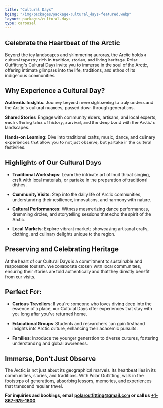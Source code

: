 ```yaml
---
title: "Cultural Days"
bgImg: "/img/packages/package-cultural_days-featured.webp"
layout: packages/cultural-days
type: carousel
---
```


## Celebrate the Heartbeat of the Arctic

Beyond the icy landscapes and shimmering auroras, the Arctic holds a cultural tapestry rich in tradition, stories, and living heritage. Polar Outfitting's Cultural Days invite you to immerse in the soul of the Arctic, offering intimate glimpses into the life, traditions, and ethos of its indigenous communities.

## Why Experience a Cultural Day?

**Authentic Insights**: Journey beyond mere sightseeing to truly understand the Arctic's cultural nuances, passed down through generations.

**Shared Stories**: Engage with community elders, artisans, and local experts, each offering tales of history, survival, and the deep bond with the Arctic's landscapes.

**Hands-on Learning**: Dive into traditional crafts, music, dance, and culinary experiences that allow you to not just observe, but partake in the cultural festivities.

## Highlights of Our Cultural Days

- **Traditional Workshops**: Learn the intricate art of Inuit throat singing, craft with local materials, or partake in the preparation of traditional dishes.

- **Community Visits**: Step into the daily life of Arctic communities, understanding their resilience, innovations, and harmony with nature.

- **Cultural Performances**: Witness mesmerizing dance performances, drumming circles, and storytelling sessions that echo the spirit of the Arctic.

- **Local Markets**: Explore vibrant markets showcasing artisanal crafts, clothing, and culinary delights unique to the region.

## Preserving and Celebrating Heritage

At the heart of our Cultural Days is a commitment to sustainable and responsible tourism. We collaborate closely with local communities, ensuring their stories are told authentically and that they directly benefit from our visits.

## Perfect For:

- **Curious Travellers**: If you're someone who loves diving deep into the essence of a place, our Cultural Days offer experiences that stay with you long after you've returned home.

- **Educational Groups**: Students and researchers can gain firsthand insights into Arctic culture, enhancing their academic pursuits.

- **Families**: Introduce the younger generation to diverse cultures, fostering understanding and global awareness.

## Immerse, Don't Just Observe

The Arctic is not just about its geographical marvels. Its heartbeat lies in its communities, stories, and traditions. With Polar Outfitting, walk in the footsteps of generations, absorbing lessons, memories, and experiences that transcend regular travel.

**For inquiries and bookings, email [polaroutfitting@gmail.com](mailto:polaroutfitting@gmail.com) or call us [+1-867-975-1600](tel:1-867-975-1600)**
